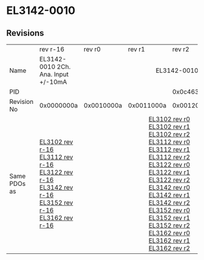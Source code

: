 # EL3142-0010

## Revisions
<table>
<tr>
<td></td>
<td>rev r-16</td>
<td>rev r0</td>
<td>rev r1</td>
<td>rev r2</td>
<td>rev r3</td>
<td>rev r4</td>
<td>rev r5</td>
</tr>
<tr>
<td>Name</td>
<td>EL3142-0010 2Ch. Ana. Input +/-10mA</td>
<td colspan=6 align="center">EL3142-0010 2Ch. Ana Input +/-10mA</td>
</tr>
<tr>
<td>PID</td>
<td colspan=7 align="center">0x0c463052</td>
</tr>
<tr>
<td>Revision No</td>
<td>0x0000000a</td>
<td>0x0010000a</td>
<td>0x0011000a</td>
<td>0x0012000a</td>
<td>0x0013000a</td>
<td>0x0014000a</td>
<td>0x0015000a</td>
</tr>
<tr>
<td>Same PDOs as</td>
<td><a href="EL3102.md">EL3102 rev r-16</a><br/><a href="EL3112.md">EL3112 rev r-16</a><br/><a href="EL3122.md">EL3122 rev r-16</a><br/><a href="EL3142.md">EL3142 rev r-16</a><br/><a href="EL3152.md">EL3152 rev r-16</a><br/><a href="EL3162.md">EL3162 rev r-16</a></td>
<td colspan=4 align="center"><a href="EL3102.md">EL3102 rev r0</a><br/><a href="EL3102.md">EL3102 rev r1</a><br/><a href="EL3102.md">EL3102 rev r2</a><br/><a href="EL3112.md">EL3112 rev r0</a><br/><a href="EL3112.md">EL3112 rev r1</a><br/><a href="EL3112.md">EL3112 rev r2</a><br/><a href="EL3122.md">EL3122 rev r0</a><br/><a href="EL3122.md">EL3122 rev r1</a><br/><a href="EL3122.md">EL3122 rev r2</a><br/><a href="EL3142.md">EL3142 rev r0</a><br/><a href="EL3142.md">EL3142 rev r1</a><br/><a href="EL3142.md">EL3142 rev r2</a><br/><a href="EL3152.md">EL3152 rev r0</a><br/><a href="EL3152.md">EL3152 rev r1</a><br/><a href="EL3152.md">EL3152 rev r2</a><br/><a href="EL3162.md">EL3162 rev r0</a><br/><a href="EL3162.md">EL3162 rev r1</a><br/><a href="EL3162.md">EL3162 rev r2</a></td>
<td colspan=2 align="center"><a href="EL3112-0011.md">EL3112-0011 rev r0</a><br/><a href="EL3112.md">EL3112 rev r3</a><br/><a href="EL3122.md">EL3122 rev r3</a><br/><a href="EL3142.md">EL3142 rev r3</a><br/><a href="EL3152.md">EL3152 rev r3</a><br/><a href="EL3162.md">EL3162 rev r3</a></td>
</tr>
</table>
